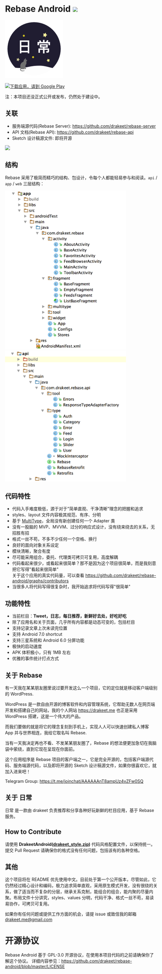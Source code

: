 # Rebase Android ![](https://circleci.com/gh/drakeet/rebase-android.svg?&style=shield&circle-token=ac8640c37e3a5b40715b9f2f0017db9362316066)

![](app/src/main/res/drawable-nodpi/ic_rebase_flat_w192.png) 

<a href='https://play.google.com/store/apps/details?id=com.drakeet.rebase&hl=zh-CN&pcampaignid=MKT-Other-global-all-co-prtnr-py-PartBadge-Mar2515-1'><img alt='下载应用，请到 Google Play' src='https://play.google.com/intl/en_us/badges/images/generic/zh-cn_badge_web_generic.png' width=200 height=77/></a>

注：本项目还没正式公开或发布，仍然处于建设中。

## 关联

- 服务端源代码(Rebase Server): https://github.com/drakeet/rebase-server
- API 文档(Rebase API): https://github.com/drakeet/rebase-api
- Sketch 设计稿源文件: 即将开源

![](http://ww1.sinaimg.cn/large/86e2ff85gy1fcrj326ngyj218i0x0102)

## 结构

Rebase 采用了极简而精巧的结构、包设计，令每个人都能轻易参与和阅读。`api` / `app` / `web` 三层结构：

<img src="image/app.png" width=400 height=524/><img src="image/api.png" width=400 height=432/>

## 代码特性

- 代码入手难度极低，源于对于"简单直观、干净清晰"理念的把握和追求
- styles、layout 文件内容极其规范、有序、分明
- 基于 [MultiType](https://github.com/drakeet/MultiType)，全局没有新创建任何一个 Adapter 类
- 没有一股脑的 MVP、MVVM、过分的响应式设计，没有绕来绕去的关系，无招胜有招
- 格式一丝不苟，不多不少任何一个空格、换行
- 良好的面向对象关系设定
- 模块清晰，聚合有度
- 尽可能采用组合，委托、代理类可拷贝可复用，高度解耦
- 代码看起来很少，或看起来很简单？那不是因为这个项目很简单，而是我刻意把它写得"看起来很简单"  
  关于这个应用的真实代码量，可以查看 https://github.com/drakeet/rebase-android/graphs/contributors
- 当很多人将代码写得很复杂时，我开始追求将代码写得"很简单"

## 功能特性

- 当前栏目：**Tweet，日志，每日推荐，新鲜好去处，好吃好吃**
- 除了应用名和关于页面，几乎所有内容都是动态可变的，包括栏目
- 支持记录文章上次未读完位置
- 支持 Android 7.0 shortcut
- 支持三星系统和 Android 6.0 分屏功能
- 极快的启动速度
- APK 体积极小，只有 1MB 左右
- 优雅的事件统计打点方式

## 关于 Rebase

有一天我在某某朋友圈里说过要开发这么一个项目，它的定位就是移动客户端级别的 WordPress.

WordPress 是一款自由开源的博客软件和内容管理系统，它帮助无数人在网页端开发和搭建自己的网站，我的个人网站 https://drakeet.me 也正是采用 WordPress 搭建，这是一个伟大的产品。

而我们要做的就是将它的理念复刻到手机上，实现人人可以快速创建私人博客 App 并与世界相连，我给它取名叫 Rebase.

当有一天我决定再也不看、不发某某朋友圈了，Rebase 的想法便更加急切在我脑袋中萦绕，直到它现在呈现在你面前。

这个应用程序是 Rebase 项目的客户端之一，它是完全开源的，包括客户端源代码、服务端源代码，以及即将开源的 Sketch 设计稿源文件，如果你很喜欢它，就加入进来吧！

Telegram Group: https://t.me/joinchat/AAAAAAnT8ampUz4vZFw0SQ

## 关于 日常

日常 是一款由 drakeet 负责推荐和分享各种好玩新鲜的栏目应用，基于 Rebase 服务。

## How to Contribute

请使用 **DrakeetAndroid([drakeet_style.zip](code_style.zip))** 代码风格配置文件，以保持统一。提交 Pull Request 请确保你的格式没有任何问题，包括该有的各种空格。

## 其他

这个项目将在 README 优先使用中文。目前处于第一个公开版本，尽管如此，它仍然经过精心设计和编码，极力追求简单直观，采用原生模式开发，没有很绕的关系，做了适当而不复杂的分层，继承关系克制，能组合的组合，能内聚的尽量内聚。布局文件十分讲究，styles、values 分明，代码干净、格式一丝不苟，易读易协作，可拷贝可复用。

如果你有任何问题或提供工作方面的机会，请提 issue 或致信我的邮箱 drakeet.me@gmail.com

# 开源协议

Rebase Android 基于 GPL-3.0 开源协议，在使用本项目代码的之前请确保你了解这个协议。
详细内容参见：https://github.com/drakeet/rebase-android/blob/master/LICENSE
